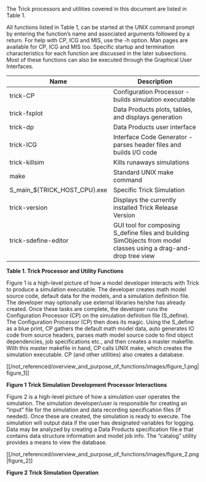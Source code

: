 The Trick processors and utilities covered in this document are listed in Table 1.

All functions listed in Table 1, can be started at the UNIX command prompt by entering the function’s name and associated arguments followed by a return. For help with CP, ICG and MIS, use the -h option. Man pages are available for CP, ICG and MIS too. Specific startup and termination characteristics for each function are discussed in the later subsections. Most of these functions can also be executed through the Graphical User Interfaces.

Name                         | Description
----                         | -----------
trick-CP                     | Configuration Processor - builds simulation executable
trick-fxplot                 | Data Products plots, tables, and displays generation
trick-dp                     | Data Products user interface
trick-ICG                    | Interface Code Generator - parses header files and builds I/O code
trick-killsim                | Kills runaways simulations
make                         | Standard UNIX make command
S_main_${TRICK_HOST_CPU}.exe | Specific Trick Simulation
trick-version                | Displays the currently installed Trick Release Version
trick-sdefine-editor         | GUI tool for composing S_define files and building SimObjects from model classes using a drag-and-drop tree view

**Table 1. Trick Processor and Utility Functions**

Figure 1 is a high-level picture of how a model developer interacts with Trick to produce a simulation executable. The developer creates math model source code, default data for the models, and a simulation definition file. The developer may optionally use external libraries he/she has already created. Once these tasks are complete, the developer runs the Configuration Processor (CP) on the simulation definition file (S_define). The Configuration Processor (CP) then does its magic. Using the S_define as a blue print, CP gathers the default math model data, auto generates IO code from source headers, parses math model source code to find object dependencies, job specifications etc., and then creates a master makefile. With this master makefile in hand, CP calls UNIX make, which creates the simulation executable. CP (and other utilities) also creates a database.

[[/not_referenced/overview_and_purpose_of_functions/images/figure_1.png|figure_1]]

**Figure 1 Trick Simulation Development Processor Interactions**

Figure 2 is a high-level picture of how a simulation user operates the simulation. The simulation developer/user is responsible for creating an “input” file for the simulation and data recording specification files (if needed). Once these are created, the simulation is ready to execute. The simulation will output data if the user has designated variables for logging. Data may be analyzed by creating a Data Products specification file.e that contains data structure information and model job info. The “catalog” utility provides a means to view the database.

[[/not_referenced/overview_and_purpose_of_functions/images/figure_2.png|figure_2]]

**Figure 2 Trick Simulation Operation**
